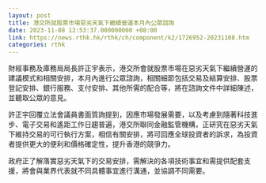 ```yaml
---
layout: post
title: 港交所就股票市場惡劣天氣下繼續營運本月內公眾諮詢
date: 2023-11-08 12:53:37.000000000 +08:00
link: https://news.rthk.hk/rthk/ch/component/k2/1726952-20231108.htm
categories: rthk
---
```


財經事務及庫務局局長許正宇表示，港交所會就股票市場在惡劣天氣下繼續營運的建議模式和相關安排，本月內進行公眾諮詢，相關細節包括交易及結算安排、股票登記安排、銀行服務、支付安排、其他所需的配合等，將在諮詢文件中詳細陳述，並聽取公眾的意見。

許正宇回覆立法會議員書面質詢提到，因應市場發展需要，以及考慮到隨著科技進步、電子交易和遙距工作日趨普遍，港交所聯同金融監管機構，正研究在惡劣天氣下維持交易的可行執行方案，相信有關安排，將可回應全球投資者的訴求，為投資者提供更大的便利和價格確定性，提升香港的競爭力。

政府正了解落實惡劣天氣下的交易安排，需解決的各項技術事宜和需提供配套支援，將會與業界代表就不同具體事宜進行溝通，並協調不同需要。
